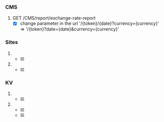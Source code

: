 ### CMS
1. GET /CMS/report/exchange-rate-report
    - [x] change parameter in the url '/{token}/{date}?currency={currency}' => '/{token}?date={date}&currency={currency}'
    
### Sites

1. 
    - [x] 
  
2. 
    - [x] 


### KV
1. 
    - [x] 
  
2. 
    - [x] 
    - [x] 

    
